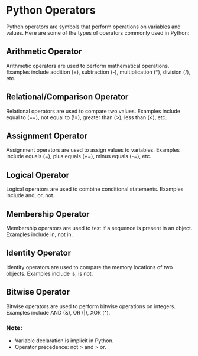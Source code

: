 # Python Operators

Python operators are symbols that perform operations on variables and values. Here are some of the types of operators commonly used in Python:

## Arithmetic Operator
Arithmetic operators are used to perform mathematical operations. Examples include addition (+), subtraction (-), multiplication (*), division (/), etc.

## Relational/Comparison Operator
Relational operators are used to compare two values. Examples include equal to (==), not equal to (!=), greater than (>), less than (<), etc.

## Assignment Operator
Assignment operators are used to assign values to variables. Examples include equals (=), plus equals (+=), minus equals (-=), etc.

## Logical Operator
Logical operators are used to combine conditional statements. Examples include and, or, not.

## Membership Operator
Membership operators are used to test if a sequence is present in an object. Examples include in, not in.

## Identity Operator
Identity operators are used to compare the memory locations of two objects. Examples include is, is not.

## Bitwise Operator
Bitwise operators are used to perform bitwise operations on integers. Examples include AND (&), OR (|), XOR (^).

### Note:
- Variable declaration is implicit in Python.
- Operator precedence: not > and > or.
